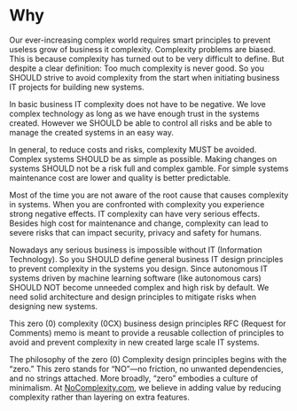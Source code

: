 # Why


Our ever-increasing complex world requires smart principles to prevent useless grow of business it complexity. Complexity problems are biased. This is because complexity has turned out to be very difficult to define. But despite a clear definition: Too much complexity is never good. So you SHOULD strive to avoid complexity from the start when initiating business IT projects for building new systems.

In basic business IT complexity does not have to be negative. We love complex technology as long as we  have enough trust in the systems created. However we SHOULD be able to control all risks and be able to manage the created systems in an easy way. 

In general, to reduce costs and risks, complexity MUST be avoided.
Complex systems SHOULD be as simple as possible. Making changes on systems SHOULD not be a risk full and complex gamble. For simple systems maintenance cost are lower and quality is better predictable. 

Most of the time you are not aware of the root cause that causes complexity in systems. When you are confronted with complexity you experience strong negative effects. IT complexity can have very serious effects. Besides high cost for maintenance and change, complexity can lead to severe risks that can impact security, privacy and safety for humans. 

Nowadays any serious business is impossible without IT (Information Technology). So you SHOULD define general business IT design principles to prevent complexity in the systems you design. Since autonomous IT systems driven by machine learning software (like autonomous cars) SHOULD NOT become unneeded complex and high risk by default. We need solid architecture and design principles to mitigate risks when designing new systems. 

This  zero (0) complexity (0CX) business design principles RFC (Request for Comments) memo is meant to provide a reusable collection of principles to avoid and prevent complexity in new created large scale IT systems.  

The philosophy of the zero (0) Complexity design principles begins with the “zero.” This zero stands for “NO”—no friction, no unwanted dependencies, and no strings attached. More broadly, “zero” embodies a culture of minimalism. At [NoComplexity.com](https://nocomplexity.com/), we believe in adding value by reducing complexity rather than layering on extra features.


